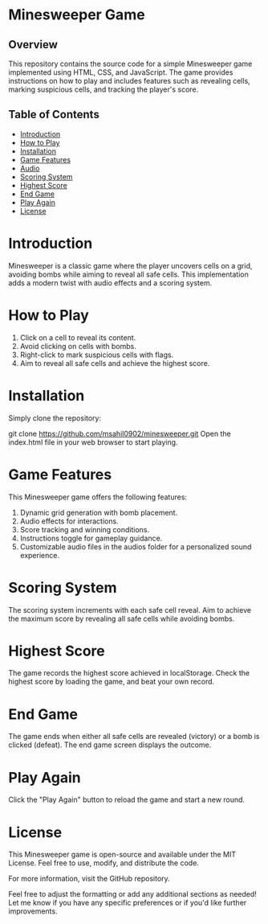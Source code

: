 # Minesweeper Game

## Overview

This repository contains the source code for a simple Minesweeper game implemented using HTML, CSS, and JavaScript. The game provides instructions on how to play and includes features such as revealing cells, marking suspicious cells, and tracking the player's score.

## Table of Contents

- [Introduction](#introduction)
- [How to Play](#how-to-play)
- [Installation](#installation)
- [Game Features](#game-features)
- [Audio](#audio)
- [Scoring System](#scoring-system)
- [Highest Score](#highest-score)
- [End Game](#end-game)
- [Play Again](#play-again)
- [License](#license)

# Introduction

Minesweeper is a classic game where the player uncovers cells on a grid, avoiding bombs while aiming to reveal all safe cells. This implementation adds a modern twist with audio effects and a scoring system.

# How to Play

1. Click on a cell to reveal its content.
2. Avoid clicking on cells with bombs.
3. Right-click to mark suspicious cells with flags.
4. Aim to reveal all safe cells and achieve the highest score.

# Installation

Simply clone the repository:

git clone https://github.com/msahil0902/minesweeper.git
Open the index.html file in your web browser to start playing.

# Game Features

This Minesweeper game offers the following features:

1. Dynamic grid generation with bomb placement.
2. Audio effects for interactions.
3. Score tracking and winning conditions.
4. Instructions toggle for gameplay guidance.
5. Customizable audio files in the audios folder for a personalized sound experience.

# Scoring System
The scoring system increments with each safe cell reveal. Aim to achieve the maximum score by revealing all safe cells while avoiding bombs.

# Highest Score
The game records the highest score achieved in localStorage. Check the highest score by loading the game, and beat your own record.

# End Game
The game ends when either all safe cells are revealed (victory) or a bomb is clicked (defeat). The end game screen displays the outcome.

# Play Again
Click the "Play Again" button to reload the game and start a new round.

# License
This Minesweeper game is open-source and available under the MIT License. Feel free to use, modify, and distribute the code.

For more information, visit the GitHub repository.


Feel free to adjust the formatting or add any additional sections as needed! Let me know if you have any specific preferences or if you'd like further improvements.
